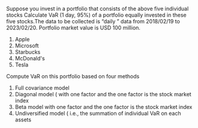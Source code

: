 Suppose you invest in a portfolio that consists of the above five individual stocks Calculate VaR (1 day, 95%) of a portfolio equally invested in these five stocks.The data to be collected is “daily ” data from 2018/02/19 to 2023/02/20. Portfolio market value is USD 100 million.
1. Apple
2. Microsoft
3. Starbucks
4. McDonald's
5. Tesla

 Compute VaR on this portfolio based on four methods
1. Full covariance model 
2. Diagonal model ( with one factor and the one factor is the stock market index 
3. Beta model with one factor and the one factor is the stock market index 
4. Undiversified model ( i.e., the summation of individual VaR on each assets 
